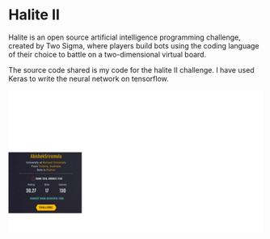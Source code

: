 # Halite II
Halite is an open source artificial intelligence programming challenge, created by Two Sigma, where players build bots using the coding language of their choice to battle on a two-dimensional virtual board.

The source code shared is my code for the halite II challenge. I have used Keras to write the neural network on tensorflow. 
<p>
  <img src="https://github.com/AbishekSriramulu/Halite-II/blob/master/s1.jpg" width="1500" />
</p>
